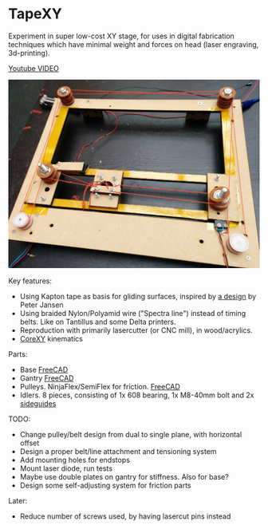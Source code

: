 
# TapeXY

Experiment in super low-cost XY stage, for uses in digital fabrication techniques
which have minimal weight and forces on head (laser engraving, 3d-printing).

[Youtube VIDEO](https://www.youtube.com/watch?v=5F9-HIbBYwc)

![TapeXY first prototype](./doc/tapexy-first.jpg)

Key features:

* Using Kapton tape as basis for gliding surfaces,
inspired by [a design](http://www.thingiverse.com/thing:3554) by Peter Jansen
* Using braided Nylon/Polyamid wire ("Spectra line") instead of timing belts.
Like on Tantillus and some Delta printers.
* Reproduction with primarily lasercutter (or CNC mill), in wood/acrylics.
* [CoreXY](http://corexy.com) kinematics

Parts:

* Base [FreeCAD](./tapexy.fcstd)
* Gantry [FreeCAD](./tapexy-gantry.fcstd)
* Pulleys. NinjaFlex/SemiFlex for friction. [FreeCAD](./pulley-ninjaflex.fcstd)
* Idlers. 8 pieces, consisting of 1x 608 bearing, 1x M8-40mm bolt and 2x [sideguides](http://www.thingiverse.com/thing:31216)


TODO:

* Change pulley/belt design from dual to single plane, with horizontal offset
* Design a proper belt/line attachment and tensioning system
* Add mounting holes for endstops
* Mount laser diode, run tests
* Maybe use double plates on gantry for stiffness. Also for base?
* Design some self-adjusting system for friction parts

Later:

* Reduce number of screws used, by having lasercut pins instead
